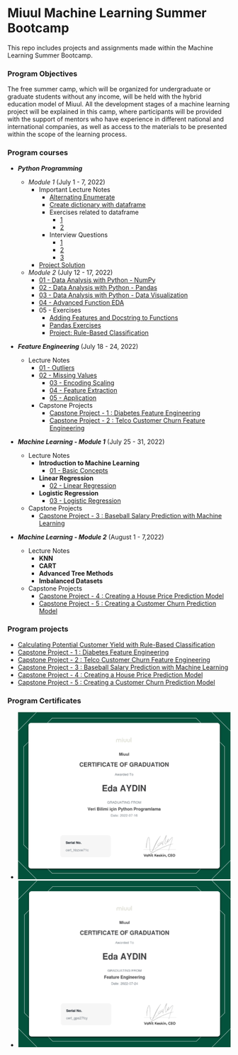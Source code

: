 # Miuul Machine Learning Summer Bootcamp

This repo includes projects and assignments made within the Machine Learning Summer Bootcamp.

### Program Objectives

The free summer camp, which will be organized for undergraduate or graduate students without any income, will be held
with the hybrid education model of Miuul. All the development stages of a machine learning project will be explained in
this camp, where participants will be provided with the support of mentors who have experience in different national and
international companies, as well as access to the materials to be presented within the scope of the learning process.

### Program courses

- **_Python Programming_**
  - _Module 1_ (July 1 - 7, 2022)
    - Important Lecture Notes
      - [Alternating Enumerate](https://github.com/edaaydinea/Miuul-Machine-Learning-Summer-Bootcamp/blob/main/Module%201/alternating_enumerate.py)
      - [Create dictionary with dataframe](https://github.com/edaaydinea/Miuul-Machine-Learning-Summer-Bootcamp/blob/main/Module%201/create_dictionary.py)
      - Exercises related to dataframe
        - [1](https://github.com/edaaydinea/Miuul-Machine-Learning-Summer-Bootcamp/blob/main/Module%201/change_names.py)
        - [2](https://github.com/edaaydinea/Miuul-Machine-Learning-Summer-Bootcamp/blob/main/Module%201/change_names2.py)
      - Interview Questions
        - [1](https://github.com/edaaydinea/Miuul-Machine-Learning-Summer-Bootcamp/blob/main/Module%201/interview_question.py)
        - [2](https://github.com/edaaydinea/Miuul-Machine-Learning-Summer-Bootcamp/blob/main/Module%201/interview_question2.py)
        - [3](https://github.com/edaaydinea/Miuul-Machine-Learning-Summer-Bootcamp/blob/main/Module%201/interview_question3.py)
    - [Project Solution](https://github.com/edaaydinea/Miuul-Machine-Learning-Summer-Bootcamp/blob/main/Module%201/homework1.py)
  - _Module 2_ (July 12 - 17, 2022)
    - [01 - Data Analysis with Python - NumPy](https://github.com/edaaydinea/Miuul-Machine-Learning-Summer-Bootcamp/blob/58c70bbff0821c0df160aebe21689df238611ea9/Module%202/01%20-%20Data%20Analysis%20with%20Python%20-%20NumPy)
    - [02 - Data Analysis with Python - Pandas](https://github.com/edaaydinea/Miuul-Machine-Learning-Summer-Bootcamp/blob/58c70bbff0821c0df160aebe21689df238611ea9/Module%202/02%20-%20Data%20Analysis%20with%20Python%20-%20Pandas)
    - [03 - Data Analysis with Python - Data Visualization](https://github.com/edaaydinea/Miuul-Machine-Learning-Summer-Bootcamp/blob/58c70bbff0821c0df160aebe21689df238611ea9/Module%202/03%20-%20Data%20Analysis%20with%20Python%20-%20Data%20Visualization)
    - [04 - Advanced Function EDA](https://github.com/edaaydinea/Miuul-Machine-Learning-Summer-Bootcamp/blob/58c70bbff0821c0df160aebe21689df238611ea9/Module%202/04%20-%20Advanced%20Functional%20EDA)
    - 05 - Exercises
      - [Adding Features and Docstring to Functions](https://github.com/edaaydinea/Miuul-Machine-Learning-Summer-Bootcamp/blob/58c70bbff0821c0df160aebe21689df238611ea9/Module%202/05%20-%20Exercises/Adding%20Features%20and%20DocString%20to%20Functions.ipynb)
      - [Pandas Exercises](https://github.com/edaaydinea/Miuul-Machine-Learning-Summer-Bootcamp/blob/58c70bbff0821c0df160aebe21689df238611ea9/Module%202/05%20-%20Exercises/Pandas%20Exercises.ipynb)
      - [Project: Rule-Based Classification](https://github.com/edaaydinea/Miuul-Machine-Learning-Summer-Bootcamp/blob/58c70bbff0821c0df160aebe21689df238611ea9/Module%202/05%20-%20Exercises/Rule-Based%20Classification.ipynb)
- **_Feature Engineering_** (July 18 - 24, 2022)
  - Lecture Notes
    - [01 - Outliers](https://github.com/edaaydinea/Miuul-Machine-Learning-Summer-Bootcamp/blob/ca797061e0f8751da8c8709f96a6f4d89f736627/Module%203/01%20-%20Outliers.ipynb)
    - [02 - Missing Values](https://github.com/edaaydinea/Miuul-Machine-Learning-Summer-Bootcamp/blob/ca797061e0f8751da8c8709f96a6f4d89f736627/Module%203/02%20-%20Missing%20Values.ipynb)
      - [03 - Encoding Scaling](https://github.com/edaaydinea/Miuul-Machine-Learning-Summer-Bootcamp/blob/ca797061e0f8751da8c8709f96a6f4d89f736627/Module%203/03%20-%20Encoding%20Scaling.ipynb)
      - [04 - Feature Extraction](https://github.com/edaaydinea/Miuul-Machine-Learning-Summer-Bootcamp/blob/ca797061e0f8751da8c8709f96a6f4d89f736627/Module%203/04%20-%20Feature%20Extraction.ipynb)
      - [05 - Application](https://github.com/edaaydinea/Miuul-Machine-Learning-Summer-Bootcamp/blob/ca797061e0f8751da8c8709f96a6f4d89f736627/Module%203/05%20-%20Application.ipynb)
    - Capstone Projects
      - [Capstone Project - 1 : Diabetes Feature Engineering](https://github.com/edaaydinea/Miuul-Machine-Learning-Summer-Bootcamp/blob/e466f4eccefd8c18815bf43671254e9b6c559564/Module%203/Capstone%20Project%20I%20-%20Diabetes%20Feature%20Engineering/Capstone%20Project%20I%20-%20Diabetes%20Feature%20Engineering.ipynb)
      - [Capstone Project - 2 : Telco Customer Churn Feature Engineering](https://github.com/edaaydinea/Miuul-Machine-Learning-Summer-Bootcamp/blob/e466f4eccefd8c18815bf43671254e9b6c559564/Module%203/Capstone%20Project%20II%20-%20Telco%20Customer%20Churn%20Feature%20Engineering/Capstone%20Project%20II%20-%20Telco%20Customer%20Churn%20Feature%20Engineering.ipynb)
- **_Machine Learning - Module 1_** (July 25 - 31, 2022)
  - Lecture Notes
    - **Introduction to Machine Learning**
      - [01 - Basic Concepts](Module%204/01%20-%20Basic%20Concepts.ipynb)
    - **Linear Regression**
      - [02 - Linear Regression](Module%204/02%20-%20Linear%20Regression.ipynb)
    - **Logistic Regression**
      - [03 - Logistic Regression](Module%204/03%20-%20Logistic%20Regression.ipynb)
  - Capstone Projects
    - [Capstone Project - 3 : Baseball Salary Prediction with Machine Learning](https://github.com/edaaydinea/Miuul-Machine-Learning-Summer-Bootcamp/blob/main/Module%204/Capstone%20Project%203%20-%20Salary%20Prediction%20in%20Machine%20Learning.ipynb)

- **_Machine Learning - Module 2_** (August 1 - 7,2022)
  - Lecture Notes
    - **KNN**
    - **CART**
    - **Advanced Tree Methods**
    - **Imbalanced Datasets**
  - Capstone Projects
    - [Capstone Project - 4 : Creating a House Price Prediction Model]()
    - [Capstone Project - 5 : Creating a Customer Churn Prediction Model]()

### Program projects

- [Calculating Potential Customer Yield with Rule-Based Classification](https://github.com/edaaydinea/Miuul-Machine-Learning-Summer-Bootcamp/blob/e466f4eccefd8c18815bf43671254e9b6c559564/Module%202/05%20-%20Exercises/Calculating%20Potential%20Customer%20Yield%20with%20Rule-Based%20Classification.ipynb)
- [Capstone Project - 1 : Diabetes Feature Engineering](https://github.com/edaaydinea/Miuul-Machine-Learning-Summer-Bootcamp/blob/e466f4eccefd8c18815bf43671254e9b6c559564/Module%203/Capstone%20Project%20I%20-%20Diabetes%20Feature%20Engineering/Capstone%20Project%20I%20-%20Diabetes%20Feature%20Engineering.ipynb)
- [Capstone Project - 2 : Telco Customer Churn Feature Engineering](https://github.com/edaaydinea/Miuul-Machine-Learning-Summer-Bootcamp/blob/e466f4eccefd8c18815bf43671254e9b6c559564/Module%203/Capstone%20Project%20II%20-%20Telco%20Customer%20Churn%20Feature%20Engineering/Capstone%20Project%20II%20-%20Telco%20Customer%20Churn%20Feature%20Engineering.ipynb)
- [Capstone Project - 3 : Baseball Salary Prediction with Machine Learning](https://github.com/edaaydinea/Miuul-Machine-Learning-Summer-Bootcamp/blob/main/Module%204/Capstone%20Project%203%20-%20Salary%20Prediction%20in%20Machine%20Learning.ipynb)
- [Capstone Project - 4 : Creating a House Price Prediction Model]()
- [Capstone Project - 5 : Creating a Customer Churn Prediction Model]()

### Program Certificates

- ![Python Programming for Data Science](Certificates/python_programming_for_data_science.jpg)
- ![Feature Engineering](Certificates/feature_engineering.png)
